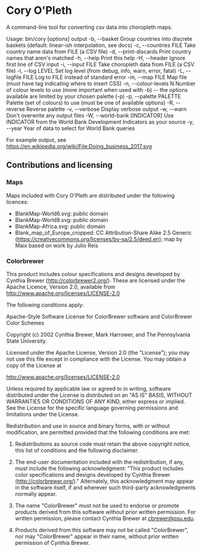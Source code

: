 # Cory O'Pleth

A command-line tool for converting csv data into choropleth maps.

Usage: bin/cory [options] output
    -b, --basket                     Group countries into discrete baskets (default: linear-ish interpolation, see docs)
    -c, --countries FILE             Take country name data from FILE (a CSV file)
    -d, --print-discards             Print country names that aren's matched
    -h, --help                       Print this help
    -H, --header                     Ignore first line of CSV input
    -i, --input FILE                 Take choropleth data from FILE (a CSV file)
    -l, --log LEVEL                  Set log level (from debug, info, warn, error, fatal)
    -L, --logfile FILE               Log to FILE instead of standard error
    -m, --map FILE                   Map file (must have tag indicating where to insert CSS)
    -n, --colour-levels N            Number of colour levels to use (more important when used with -b) -- the options available are limited by your chosen palette (-p)
    -p, --palette PALETTE            Palette (set of colours) to use (must be one of available options)
    -R, --reverse                    Reverse palette
    -v, --verbose                    Display verbose output
    -w, --warn                       Don't overwrite any output files
    -W, --world-bank [INDICATOR]     Use INDICATOR from the World Bank Development Indicators as your source
    -y, --year                       Year of data to select for World Bank queries

For example output, see https://en.wikipedia.org/wiki/File:Doing_business_2017.svg

## Contributions and licensing

### Maps

Maps included with Cory O'Pleth are distributed under the following licences:

 * BlankMap-World6.svg: public domain
 * BlankMap-World8.svg: public domain
 * BlankMap-Africa.svg: public domain
 * Blank_map_of_Europe_cropped: CC Attribution-Share Alike 2.5 Generic (https://creativecommons.org/licenses/by-sa/2.5/deed.en); map by Maix based on work by Julio Reis

### Colorbrewer

This product includes colour specifications and designs developed by Cynthia Brewer (http://colorbrewer2.org/).  These are licensed under the Apache Licence, Version 2.0, available from
http://www.apache.org/licenses/LICENSE-2.0

The following conditions apply:

Apache-Style Software License for ColorBrewer software and ColorBrewer Color Schemes

Copyright (c) 2002 Cynthia Brewer, Mark Harrower, and The Pennsylvania State University.

Licensed under the Apache License, Version 2.0 (the "License"); you may not use this file except in compliance with the License. You may obtain a copy of the License at

http://www.apache.org/licenses/LICENSE-2.0

Unless required by applicable law or agreed to in writing, software distributed under the License is distributed on an "AS IS" BASIS, WITHOUT WARRANTIES OR CONDITIONS OF ANY KIND, either express or implied. See the License for the specific language governing permissions and limitations under the License.

Redistribution and use in source and binary forms, with or without modification, are permitted provided that the following conditions are met:

1. Redistributions as source code must retain the above copyright notice, this list of conditions and the following disclaimer.

2. The end-user documentation included with the redistribution, if any, must include the following acknowledgment: "This product includes color specifications and designs developed by Cynthia Brewer (http://colorbrewer.org/)." Alternately, this acknowledgment may appear in the software itself, if and wherever such third-party acknowledgments normally appear.

4. The name "ColorBrewer" must not be used to endorse or promote products derived from this software without prior written permission. For written permission, please contact Cynthia Brewer at cbrewer@psu.edu.

5. Products derived from this software may not be called "ColorBrewer", nor may "ColorBrewer" appear in their name, without prior written permission of Cynthia Brewer.